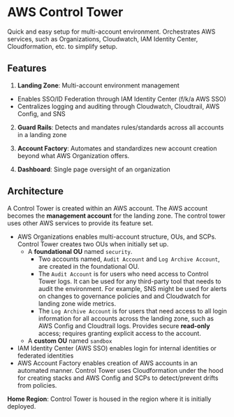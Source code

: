 # AWS Control Tower

Quick and easy setup for multi-account environment. Orchestrates AWS services, such as Organizations, Cloudwatch, IAM Identity Center, Cloudformation, etc. to simplify setup.

## Features
1. **Landing Zone**: Multi-account environment management
- Enables SSO/ID Federation through IAM Identity Center (f/k/a AWS SSO)
- Centralizes logging and auditing through Cloudwatch, Cloudtrail, AWS Config, and SNS

2. **Guard Rails**: Detects and mandates rules/standards across all accounts in a landing zone

3. **Account Factory**: Automates and standardizes new account creation beyond what AWS Organization offers.

4. **Dashboard**: Single page oversight of an organization


## Architecture
A Control Tower is created within an AWS account. The AWS account becomes the **management account** for the landing zone. The control tower uses other AWS services to provide its feature set.

- AWS Organizations enables multi-account structure, OUs, and SCPs. Control Tower creates two OUs when initially set up.
    - A **foundational OU** named `security`.
        - Two accounts named, `Audit Account` and `Log Archive Account`, are created in the foundational OU. 
        - The `Audit Account` is for users who need access to Control Tower logs. It can be used for any third-party tool that needs to audit the environment. For example, SNS might be used for alerts on changes to governance policies and and Cloudwatch for landing zone wide metrics.
        - The `Log Archive Account` is for users that need access to all login information for all accounts across the landing zone, such as AWS Config and Cloudtrail logs. Provides secure **read-only** access; requires granting explicit access to the account.
    - A **custom OU** named `sandbox`
- IAM Identity Center (AWS SSO) enables login for internal identities or federated identities
- AWS Account Factory enables creation of AWS accounts in an automated manner. Control Tower uses Cloudformation under the hood for creating stacks and AWS Config and SCPs to detect/prevent drifts from policies.  

**Home Region**: Control Tower is housed in the region where it is initially deployed.
